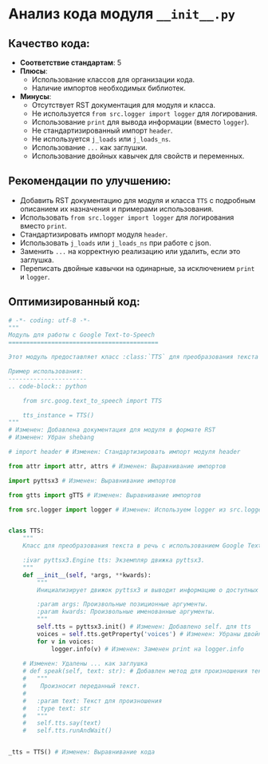 # Анализ кода модуля `__init__.py`

## Качество кода:

- **Соответствие стандартам**: 5
- **Плюсы**:
    - Использование классов для организации кода.
    - Наличие импортов необходимых библиотек.
- **Минусы**:
    - Отсутствует RST документация для модуля и класса.
    - Не используется `from src.logger import logger` для логирования.
    - Использование `print` для вывода информации (вместо `logger`).
    - Не стандартизированный импорт `header`.
    - Не используется `j_loads` или `j_loads_ns`.
    - Использование `...` как заглушки.
    - Использование двойных кавычек для свойств и переменных.

## Рекомендации по улучшению:

- Добавить RST документацию для модуля и класса `TTS` с подробным описанием их назначения и примерами использования.
- Использовать `from src.logger import logger` для логирования вместо `print`.
- Стандартизировать импорт модуля `header`.
- Использовать `j_loads` или `j_loads_ns` при работе с json.
- Заменить `...` на корректную реализацию или удалить, если это заглушка.
- Переписать двойные кавычки на одинарные, за исключением `print` и `logger`.

## Оптимизированный код:

```python
# -*- coding: utf-8 -*-
"""
Модуль для работы с Google Text-to-Speech
==========================================

Этот модуль предоставляет класс :class:`TTS` для преобразования текста в речь с использованием Google Text-to-Speech и pyttsx3.

Пример использования:
----------------------
.. code-block:: python

    from src.goog.text_to_speech import TTS

    tts_instance = TTS()
"""
# Изменен: Добавлена документация для модуля в формате RST
# Изменен: Убран shebang

# import header # Изменен: Стандартизировать импорт модуля header

from attr import attr, attrs # Изменен: Выравнивание импортов

import pyttsx3 # Изменен: Выравнивание импортов

from gtts import gTTS # Изменен: Выравнивание импортов

from src.logger import logger # Изменен: Используем logger из src.logger


class TTS:
    """
    Класс для преобразования текста в речь с использованием Google Text-to-Speech.

    :ivar pyttsx3.Engine tts: Экземпляр движка pyttsx3.
    """
    def __init__(self, *args, **kwards):
        """
        Инициализирует движок pyttsx3 и выводит информацию о доступных голосах.

        :param args: Произвольные позиционные аргументы.
        :param kwards: Произвольные именованные аргументы.
        """
        self.tts = pyttsx3.init() # Изменен: Добавлено self. для tts
        voices = self.tts.getProperty('voices') # Изменен: Убраны двойные кавычки
        for v in voices:
            logger.info(v) # Изменен: Заменен print на logger.info
    
    # Изменен: Удалены ... как заглушка
    # def speak(self, text: str): # Добавлен метод для произношения текста
    #   """
    #    Произносит переданный текст.
    #    
    #   :param text: Текст для произношения
    #   :type text: str
    #   """
    #   self.tts.say(text)
    #   self.tts.runAndWait()


_tts = TTS() # Изменен: Выравнивание кода

```